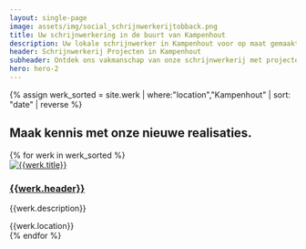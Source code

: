 ```yaml
---
layout: single-page
image: assets/img/social_schrijnwerkerijtobback.png
title: Uw schrijnwerkering in de buurt van Kampenhout
description: Uw lokale schrijnwerker in Kampenhout voor op maat gemaakte houten constructies. Kwaliteit en vakmanschap in elk project
header: Schrijnwerkerij Projecten in Kampenhout
subheader: Ontdek ons vakmanschap van onze schrijnwerkerij met projecten in de regio Kampenhout.
hero: hero-2
---
```


{% assign werk_sorted = site.werk | where:"location","Kampenhout" | sort: "date" | reverse %}

<section id="section-regio">
  <div class="container mt-5">
  <div class="row">
      <div class="col-md-12">
        <h2>Maak kennis met onze nieuwe realisaties.</h2>
      </div>
    </div>
    <div class="row">
      {% for werk in werk_sorted %}
        <div class="col-xs-12 col-md-6 col-lg-3 mt-5">
          <div class="card rounded-lg shadow-sm">
            <a href="{{werk.url}}" class="card-link"><img class="card-img-top" src="../{{werk.img_thumb}}" alt="{{werk.title}}"></a>
            <div class="card-body">
              <a href="{{werk.url}}" class="card-link"><h3 class="card-title">{{werk.header}}</h3></a>
              <p class="card-text">{{werk.description}}</p>
              <div><i class="fa-solid fa-location-dot"></i><span class="werk-meta"> {{werk.location}}</span></div>
            </div>
          </div>
        </div>
      {% endfor %}
    </div>
  </div>
</section>
